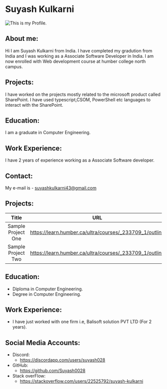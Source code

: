 # Suyash Kulkarni
![This is my Profile.]( /_readme/profilepic.jpg.jpg)
## About me: 
Hi I am Suyash Kulkarni from India. I have completed my gradution from India and I was working as a Associate Software Developer in India. I am now enrolled with Web development course at humber college north campus. 

## Projects: 
I have worked on the projects mostly related to the microsoft product called SharePoint. I have used typescript,CSOM, PowerShell etc languages to interact with the SharePoint.

## Education: 
I am a graduate in Computer Engineering.

## Work Experience: 
I have 2 years of experience working as a Associate Software developer.
## Contact: 
My e-mail is - suyashkulkarni43@gmail.com

## Projects:

| Title | URL | Technology |
|:-----:|:-----:|:-----:|
| Sample Project One | https://learn.humber.ca/ultra/courses/_233709_1/outline | HTML,CSS,JS |
| Sample Project Two | https://learn.humber.ca/ultra/courses/_233709_1/outline | JS,HTML,C# |

## Education:
- Diploma in Computer Engineering.
- Degree in Computer Engineering.

## Work Experience:
- I have just worked with one firm i.e, Balisoft solution PVT LTD (For 2 years).

## Social Media Accounts:

- Discord:
    - https://discordapp.com/users/suyash028
- GitHub:
    - https://github.com/Suyash0028
- Stack overFlow:
    - https://stackoverflow.com/users/22525792/suyash-kulkarni
